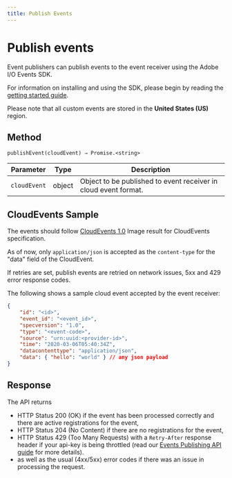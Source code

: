 ```yaml
---
title: Publish Events 
---
```


# Publish events

Event publishers can publish events to the event receiver using the Adobe I/O Events SDK. 

For information on installing and using the SDK, please begin by reading the [getting started guide](sdk-getting-started.md).

<InlineAlert slots="title, text"/>

Please note that all custom events are stored in the **United States (US)** region.  

## Method

```shell
publishEvent(cloudEvent) ⇒ Promise.<string>
```

|Parameter	|Type	|Description|
|---|---|---|
|`cloudEvent`	|object	|Object to be published to event receiver in cloud event format.|

## CloudEvents Sample

The events should follow [CloudEvents 1.0](https://github.com/cloudevents/spec/blob/v1.0/spec.md) Image result for CloudEvents specification. 

As of now, only `application/json` is accepted as the `content-type` for the "data" field of the CloudEvent. 

If retries are set, publish events are retried on network issues, 5xx and 429 error response codes. 

The following shows a sample cloud event accepted by the event receiver:

```json
{
    "id": "<id>",
    "event_id": "<event_id>",
    "specversion": "1.0",
    "type": "<event-code>",
    "source": "urn:uuid:<provider-id>",
    "time": "2020-03-06T05:40:34Z",
    "datacontenttype": "application/json",
    "data": { "hello": "world" } // any json payload
}
```

## Response

The API returns 
* HTTP Status 200 (OK) if the event has been processed correctly and there are active registrations for the event,
* HTTP Status 204 (No Content) if there are no registrations for the event, 
* HTTP Status 429 (Too Many Requests) with a `Retry-After` response header if your api-key is being throttled (read our [Events Publishing API guide](../api/eventsingress-api.md) for more details).
* as well as the usual (4xx/5xx) error codes if there was an issue in processing the request.

